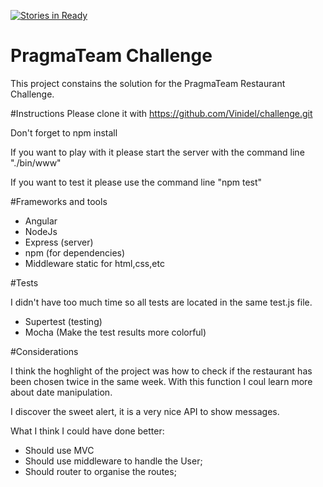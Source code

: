 [![Stories in Ready](https://badge.waffle.io/Vinidel/challenge.png?label=ready&title=Ready)](https://waffle.io/Vinidel/challenge)
# PragmaTeam Challenge

This project constains the solution for the PragmaTeam Restaurant Challenge.

#Instructions
Please clone it with https://github.com/Vinidel/challenge.git

Don't forget to npm install

If you want to play with it please start the server with the command line "./bin/www"

If you want to test it please use the command line "npm test"

#Frameworks and tools

- Angular
- NodeJs
- Express (server)
- npm (for dependencies)
- Middleware static for html,css,etc

#Tests

I didn't have too much time so all tests are located in the same test.js file.

- Supertest (testing)
- Mocha (Make the test results more colorful)

#Considerations

I think the hoghlight of the project was how to check if the restaurant has been chosen twice in the same week. With this function I coul learn more about date manipulation.

I discover the sweet alert, it is a very nice API to show messages.

What I think I could have done better:
- Should use MVC
- Should use middleware to handle the User;
- Should router to organise the routes;
